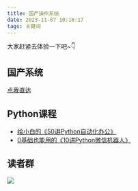 ```yaml
---
title: 国产操作系统
date: 2023-11-07 10:16:17
tags: 关键词
---
```



大家赶紧去体验一下吧~👇

## 国产系统

[点我直达](https://www.opencloudos.org/)


## Python课程


- [给小白的《50讲Python自动化办公》](https://mp.weixin.qq.com/s/tKlzVee4kmJk4dGfKvVnFQ)
- [0基础也能用的《10讲Python微信机器人》](https://mp.weixin.qq.com/s/2fZiSQPVtDJCz0fHtqrsVA)

## 读者群

![](https://python-office-1300615378.cos.ap-chongqing.myqcloud.com/0816.jpg)